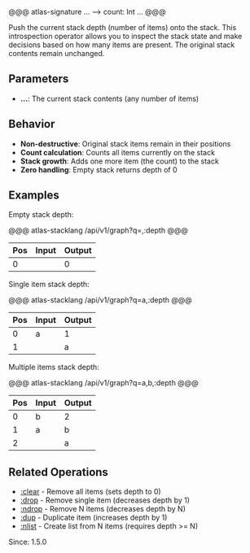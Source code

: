@@@ atlas-signature
...
-->
count: Int
...
@@@

Push the current stack depth (number of items) onto the stack. This introspection operator
allows you to inspect the stack state and make decisions based on how many items are present.
The original stack contents remain unchanged.

## Parameters

* **...**: The current stack contents (any number of items)

## Behavior

* **Non-destructive**: Original stack items remain in their positions
* **Count calculation**: Counts all items currently on the stack
* **Stack growth**: Adds one more item (the count) to the stack
* **Zero handling**: Empty stack returns depth of 0

## Examples

Empty stack depth:

@@@ atlas-stacklang
/api/v1/graph?q=,:depth
@@@

<table><thead><th>Pos</th><th>Input</th><th>Output</th></thead><tbody><tr>
<td>0</td>
<td></td>
<td>0</td>
</tr></tbody></table>

Single item stack depth:

@@@ atlas-stacklang
/api/v1/graph?q=a,:depth
@@@

<table><thead><th>Pos</th><th>Input</th><th>Output</th></thead><tbody><tr>
<td>0</td>
<td>a</td>
<td>1</td>
</tr><tr>
<td>1</td>
<td></td>
<td>a</td>
</tr></tbody></table>

Multiple items stack depth:

@@@ atlas-stacklang
/api/v1/graph?q=a,b,:depth
@@@

<table><thead><th>Pos</th><th>Input</th><th>Output</th></thead><tbody><tr>
<td>0</td>
<td>b</td>
<td>2</td>
</tr><tr>
<td>1</td>
<td>a</td>
<td>b</td>
</tr><tr>
<td>2</td>
<td></td>
<td>a</td>
</tr></tbody></table>

## Related Operations

* [:clear](clear.md) - Remove all items (sets depth to 0)
* [:drop](drop.md) - Remove single item (decreases depth by 1)
* [:ndrop](ndrop.md) - Remove N items (decreases depth by N)
* [:dup](dup.md) - Duplicate item (increases depth by 1)
* [:nlist](nlist.md) - Create list from N items (requires depth >= N)

Since: 1.5.0